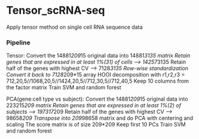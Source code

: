 # Tensor_scRNA-seq
Apply tensor method on single cell RNA sequence data

### Pipeline
Tensor:
Convert the 14881*209*15 original data into 14881*3135 matrix
Retain genes that are expressed in at least 1%(31) of cells —> 14257*3135
Retain half of the genes with highest CV —> 7128*3135
Row-wise standardization
Convert it back to 7128*209*15 array
HOOI decomposition with r1,r2,r3 = 712,20,5//1068,20,5//1424,20,5//712,30,5//712,40,5
Keep 10 columns from the factor matrix
Train SVM and random forest

PCA(gene:cell type vs subject):
Convert the 14881*209*15 original data into 223215*209 matrix
Retain genes that are expressed in at least 1%(2) of subjects —> 197317*209
Retain half of the genes with highest CV —> 98658*209
Transpose into 209*98658 matrix and do PCA with centering and scaling
The score matrix is of size 209*209
Keep first 10 PCs
Train SVM and random forest
